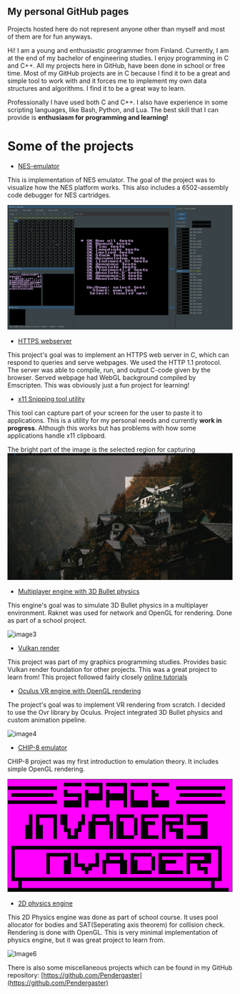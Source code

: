 ## My personal GitHub pages

Projects hosted here do not represent anyone other than myself and most of them are for fun anyways. 

Hi! I am a young and enthusiastic programmer from Finland. Currently, I am at the end of my bachelor of engineering studies. 
I enjoy programming in C and C++. All my projects here in GitHub, have been done in school or free time. 
Most of my GitHub projects are in C because I find it to be a great and simple tool to work with and it forces me to implement my own data structures and algorithms.
I find it to be a great way to learn.

Professionally I have used both C and C++. I also have experience in some scripting languages, like Bash, Python, and Lua.
The best skill that I can provide is **enthusiasm for programming and learning!**

# Some of the projects

- [NES-emulator](https://github.com/Pendergaster/nes-emu)

This is implementation of NES emulator. The goal of the project was to visualize how the NES platform works. This also includes a 6502-assembly code debugger for NES cartridges.

![image1](https://github.com/Pendergaster/nes-emu/raw/master/nesemudemo.png)

- [HTTPS webserver](https://github.com/Pendergaster/CWebDevAdventure)

This project's goal was to implement an HTTPS web server in C, which can respond to queries and serve webpages. We used the HTTP 1.1 protocol. The server was able to compile, run, and output C-code given by the browser. Served webpage had WebGL background compiled by Emscripten. This was obviously just a fun project for learning!

- [x11 Snipping tool utility](https://github.com/Pendergaster/snippy)

This tool can capture part of your screen for the user to paste it to applications. This is a utility for my personal needs and currently **work in progress**. Although this works but has problems with how some applications handle x11 clipboard.

The bright part of the image is the selected region for capturing
![image2](https://github.com/Pendergaster/snippy/raw/master/snippy_ex.png)

- [Multiplayer engine with 3D Bullet physics](https://github.com/Pendergaster/MultiplayerMotor)

This engine's goal was to simulate 3D Bullet physics in a multiplayer environment. Raknet was used for network and OpenGL for rendering. Done as part of a school project.

![image3](https://github.com/Pendergaster/MultiplayerMotor/raw/master/demo.gif)

- [Vulkan render](https://github.com/Pendergaster/Basic-vulkan)

This project was part of my graphics programming studies. Provides basic Vulkan render foundation for other projects. This was a great project to learn from! This project followed fairly closely [online tutorials](https://vulkan-tutorial.com/)

- [Oculus VR engine with OpenGL rendering](https://github.com/Pendergaster/VRstuff)

The project's goal was to implement VR rendering from scratch. I decided to use the Ovr library by Oculus. Project integrated 3D Bullet physics and custom animation pipeline.

![image4](https://github.com/Pendergaster/VRstuff/raw/master/demo.gif)

- [CHIP-8 emulator](https://github.com/Pendergaster/chip8-emu)

CHIP-8 project was my first introduction to emulation theory. It includes simple OpenGL rendering.

![Image5](https://github.com/Pendergaster/chip8-emu/raw/master/chipinvaders.png)

- [2D physics engine](https://github.com/Pendergaster/2dPhysics)

This 2D Physics engine was done as part of school course. It uses pool allocator for bodies and SAT(Seperating axis theorem) for collision check.
Rendering is done with OpenGL. This is very minimal implementation of physics engine, but it was great project to learn from.

![Image6](https://github.com/Pendergaster/2dPhysics/raw/master/laatikkoVid.gif)


There is also some miscellaneous projects which can be found in my GitHub repository: [https://github.com/Pendergaster](https://github.com/Pendergaster)
